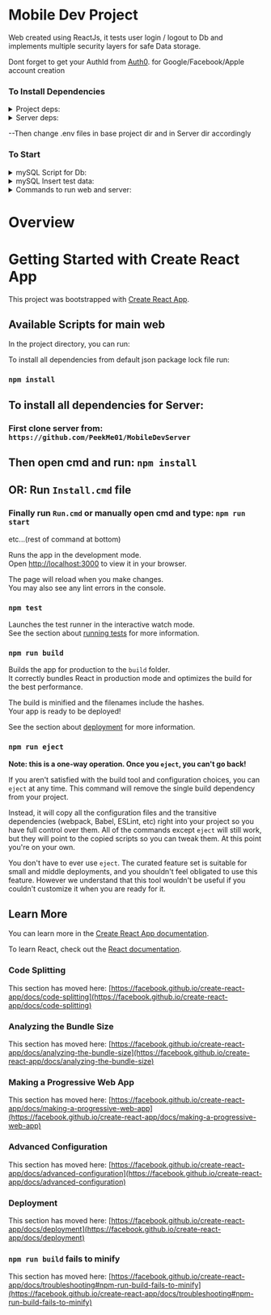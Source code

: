# Mobile Dev Project
Web created using ReactJs, it tests user login / logout to Db and implements multiple security layers for safe Data storage.  

Dont forget to get your AuthId from [Auth0](https://auth0.com). for Google/Facebook/Apple account creation

### To Install Dependencies  
<details>
<summary>Project deps:</summary>
<br>  
  
```
npm install 
```

</details>
<details>
<summary>Server deps:</summary>
<br>  
  
```
Server currently private
``` 

  
```
npm install 
``` 

</details>

--Then change .env files in base project dir and in Server dir accordingly  



### To Start
<details>
<summary>mySQL Script for Db:</summary>
<br>  

```sql
create database mobileDevdb;
use mobileDevdb;

create table accounts(
id int primary key auto_increment,
username varchar(255),
email varchar(255),
password varchar(612),
profilePic LONGBLOB,
authenticated boolean
);

create table location(
id int primary key auto_increment,
address varchar(512),
city varchar(255),
latitude double,
longitude double,
description varchar(512),
timeZone varchar(255)
);

CREATE TABLE hotels (
    hotelId INT PRIMARY KEY AUTO_INCREMENT,
    name VARCHAR(255),
    rating FLOAT,
    description VARCHAR(9999),
    location INT,
    FOREIGN KEY (location) REFERENCES location(id)
);

CREATE TABLE hotelImages (
    id INT PRIMARY KEY AUTO_INCREMENT,
    hotelId int,
    alt VARCHAR(255),
    imageHDUrl LONGBLOB,
    imageUrl LONGBLOB,
    FOREIGN KEY (hotelId) REFERENCES hotels(hotelId)
);



-- Example of querry selection of all images of hotel with id = 2:
/*  SELECT hi.*
FROM hotelImages hi
JOIN hotelImageMapping him ON hi.id = him.imageId
WHERE him.hotelId = 2;  */




create table rooms(
roomId int primary key auto_increment,
price float,
size varchar(100),
hotelId int,
FOREIGN KEY (hotelId) REFERENCES hotels(hotelId)
);

CREATE TABLE roomImages (
    id INT PRIMARY KEY AUTO_INCREMENT,
    alt VARCHAR(255),
    imageHDUrl LONGBLOB,
    imageUrl LONGBLOB,
    roomId int,
    FOREIGN KEY (roomId) REFERENCES rooms(roomId)
);




create table flights(
flightId int primary key auto_increment,
name varchar(255),
departure_location int,
destination int,
departure_time varchar(255),
FOREIGN KEY (departure_location) REFERENCES location(id),
FOREIGN KEY (destination) REFERENCES location(id)
);

CREATE TABLE flightImages (
    id INT PRIMARY KEY AUTO_INCREMENT,
    alt VARCHAR(255),
    imageHDUrl LONGBLOB,
    imageUrl LONGBLOB,
    flightId int,
    FOREIGN KEY (flightId) REFERENCES flights(flightId)
);


create table trips(
id int primary key auto_increment,
trip_name varchar(255),
user_id int ,
flight_id int,
booked_roomId int,
FOREIGN KEY (user_id) REFERENCES accounts(id),
FOREIGN KEY (flight_id) REFERENCES flights(flightId),
FOREIGN KEY (booked_roomId) REFERENCES rooms(roomId)
);

-- Drop the trigger if it exists
DROP TRIGGER IF EXISTS denyDuplicateAccount;
DELIMITER //
CREATE TRIGGER denyDuplicateAccount
BEFORE INSERT 
ON accounts 
FOR EACH ROW 
BEGIN
    DECLARE duplicateCount INT;

    SELECT COUNT(*) INTO duplicateCount FROM accounts WHERE email = NEW.email;

    IF duplicateCount > 0 THEN
        SIGNAL SQLSTATE '45000'
        SET MESSAGE_TEXT = 'Duplicate entry is not allowed';
    END IF;
END;
//
DELIMITER ;
```

</details>  

<details>
<summary>mySQL Insert test data:</summary>
<br>  

```sql
-- Insert test data into the location table
INSERT INTO location (address, city, latitude, longitude, description, timeZone)
VALUES
    ('123 Main St', 'Beirut', 12.34, 56.78, 'Beirut Description', 'UTC+3'),
    ('456 Oak St', 'Oklahoma', 23.45, 67.89, 'Oklahoma Description', 'UTC-5'),
    ('123 Main St', 'Paris', 12.34, 56.78, 'Paris Description', 'UTC+3'),
    ('456 Oak St', 'Baabda', 23.45, 67.89, 'Baabda Description', 'UTC-5'),
    ('123 Main St', 'Moscow', 12.34, 56.78, 'Moscow Description', 'UTC+3'),
    ('456 Oak St', 'Tokyo', 23.45, 67.89, 'Tokyo Description', 'UTC-5');

-- Insert test data into the hotels table
INSERT INTO hotels (name, rating, description, location)
VALUES
    ('Luxury Hotel beirut', 4.5, 'Luxury Hotel beirut Description', 1),
    ('Comfort Inn Oklahoma', 2.0, 'Comfort Inn Oklahoma Description', 2),
    ('Comfort Inn Paris', 3.8, 'Comfort Inn Paris Description', 3),
    ('Luxury Hotel Baabda', 4.5, 'Luxury Hotel Baabda Description', 4),
    ('Comfort Inn Moscow', 3.8, 'Comfort Inn Moscow Description', 5),
    ('Comfort Inn Tokyo', 5.0, 'Comfort Inn Tokyo Description', 6);

-- Insert test data into the hotelImages table
INSERT INTO hotelImages (hotelId, alt, imageHDUrl, imageUrl)
VALUES
    (1, 'Hotel beirut Image 1', 'url/to/hotelA/hd/image1', 'url/to/hotelA/image1'),
    (1, 'Hotel beirut Image 2', 'url/to/hotelA/hd/image2', 'url/to/hotelA/image2'),
    
    (2, 'Hotel Oklahoma Image 1', 'url/to/hotelB/hd/image1', 'url/to/hotelB/image1'),
    (2, 'Hotel Oklahoma Image 2', 'url/to/hotelB/hd/image2', 'url/to/hotelB/image2'),
    
    (3, 'Hotel Paris Image 1', 'url/to/hotelB/hd/image1', 'url/to/hotelB/image1'),
    (3, 'Hotel Paris Image 2', 'url/to/hotelB/hd/image2', 'url/to/hotelB/image2'),
    
    (4, 'Hotel Baabda Image 1', 'url/to/hotelB/hd/image1', 'url/to/hotelB/image1'),
    (4, 'Hotel Baabda Image 2', 'url/to/hotelB/hd/image2', 'url/to/hotelB/image2'),
    
    (5, 'Hotel Moscow Image 1', 'url/to/hotelB/hd/image1', 'url/to/hotelB/image1'),
    (5, 'Hotel Moscow Image 2', 'url/to/hotelB/hd/image2', 'url/to/hotelB/image2'),
    
    (6, 'Hotel Tokyo Image 1', 'url/to/hotelB/hd/image1', 'url/to/hotelB/image1'),
    (6, 'Hotel Tokyo Image 2', 'url/to/hotelB/hd/image2', 'url/to/hotelB/image2');

-- Insert test data into the rooms table
INSERT INTO rooms (price, size, hotelId)
VALUES
    (150.0, 'King Suite', 1),
    (100.0, 'Double Room', 2),
    (150.0, 'King Suite', 3),
    (100.0, 'Double Room', 4),
    (150.0, 'King Suite', 5),
    (100.0, 'Double Room', 6);

-- Insert test data into the roomImages table
INSERT INTO roomImages (roomId, alt, imageHDUrl, imageUrl)
VALUES
    (1, 'Room beirut Image 1', 'url/to/roomA/hd/image1', 'url/to/roomA/image1'),
    (1, 'Room beirut Image 2', 'url/to/roomA/hd/image2', 'url/to/roomA/image2'),
    
    (2, 'Room Oklahoma Image 1', 'url/to/roomB/hd/image1', 'url/to/roomB/image1'),
    (2, 'Room Oklahoma Image 2', 'url/to/roomB/hd/image2', 'url/to/roomB/image2'),
    
    (3, 'Room Paris Image 1', 'url/to/roomB/hd/image1', 'url/to/roomB/image1'),
    (3, 'Room Paris Image 2', 'url/to/roomB/hd/image2', 'url/to/roomB/image2'),
    
    (4, 'Room Baabda Image 1', 'url/to/roomB/hd/image1', 'url/to/roomB/image1'),
    (4, 'Room Baabda Image 2', 'url/to/roomB/hd/image2', 'url/to/roomB/image2'),
    
    (5, 'Room Moscow Image 1', 'url/to/roomB/hd/image1', 'url/to/roomB/image1'),
    (5, 'Room Moscow Image 2', 'url/to/roomB/hd/image2', 'url/to/roomB/image2'),
    
    (6, 'Room Tokyo Image 1', 'url/to/roomB/hd/image1', 'url/to/roomB/image1'),
    (6, 'Room Tokyo Image 2', 'url/to/roomB/hd/image2', 'url/to/roomB/image2');

-- Insert test data into the flights table
INSERT INTO flights (name, departure_location, destination, departure_time)
VALUES
	('Flight 123', 1, 2, '2023-01-01T12:00:00'),
  ('Flight 220', 2, 1, '2023-02-01T14:30:00'),
  ('Flight 221', 1, 3, '2023-01-01T12:00:00'),
  ('Flight 222', 3, 1, '2023-02-01T14:30:00'),
  ('Flight 223', 1, 4, '2023-01-01T12:00:00'),
  ('Flight 224', 4, 1, '2023-02-01T14:30:00'),
  ('Flight 325', 2, 3, '2023-01-01T12:00:00'),
  ('Flight 332', 3, 2, '2023-02-01T14:30:00'),
  ('Flight 333', 2, 4, '2023-01-01T12:00:00'),
  ('Flight 334', 4, 2, '2023-02-01T14:30:00'),
  ('Flight 435', 3, 4, '2023-01-01T12:00:00'),
  ('Flight 436', 4, 3, '2023-02-01T14:30:00'),
  ('Flight 536', 5, 6, '2023-01-01T12:00:00'),
  ('Flight 635', 6, 5, '2023-02-01T14:30:00'),
  ('Flight 136', 1, 6, '2023-01-01T12:00:00'),
  ('Flight 631', 6, 1, '2023-02-01T14:30:00');
    

-- Insert test data into the flightImages table
INSERT INTO flightImages (flightId, alt, imageHDUrl, imageUrl)
VALUES
    (1, 'Flight123 Image', 'url/to/flight123/hd/image', 'url/to/flight123/image'),
    (2, 'Flight220 Image', 'url/to/flight456/hd/image', 'url/to/flight456/image'),
    
    (3, 'Flight221 Image', 'url/to/flight123/hd/image', 'url/to/flight123/image'),
    (4, 'Flight222 Image', 'url/to/flight456/hd/image', 'url/to/flight456/image'),
    
    (5, 'Flight223 Image', 'url/to/flight123/hd/image', 'url/to/flight123/image'),
    (6, 'Flight224 Image', 'url/to/flight456/hd/image', 'url/to/flight456/image'),
    
    (7, 'Flight123 Image', 'url/to/flight123/hd/image', 'url/to/flight123/image'),
    (8, 'Flight456 Image', 'url/to/flight456/hd/image', 'url/to/flight456/image'),
    
    (9, 'Flight123 Image', 'url/to/flight123/hd/image', 'url/to/flight123/image'),
    (10, 'Flight456 Image', 'url/to/flight456/hd/image', 'url/to/flight456/image'),
    
    (11, 'Flight123 Image', 'url/to/flight123/hd/image', 'url/to/flight123/image'),
    (12, 'Flight456 Image', 'url/to/flight456/hd/image', 'url/to/flight456/image'),
    
    (13, 'Flight123 Image', 'url/to/flight123/hd/image', 'url/to/flight123/image'),
    (14, 'Flight456 Image', 'url/to/flight456/hd/image', 'url/to/flight456/image'),
    
    (15, 'Flight123 Image', 'url/to/flight123/hd/image', 'url/to/flight123/image'),
    (16, 'Flight456 Image', 'url/to/flight456/hd/image', 'url/to/flight456/image');

-- Insert test data into the accounts table
INSERT INTO accounts (username, email, password, profilePic, authenticated)
VALUES
    ('UserA', 'userAF@example.com', 'passwordA', NULL, true),
    ('UserB', 'userBG@example.com', 'passwordB', NULL, true);

-- Insert test data into the trips table
INSERT INTO trips (trip_name, user_id, flight_id, booked_roomId)
VALUES
    ('Trip to Somewhere AF', 1, 1, 1),
    ('Trip to Somewhere BG', 2, 2, 2);

```

</details>

<details>
<summary>Commands to run web and server:</summary>
<br>
-Web: for now its (not in server dir)

```
npm start 
```

<br>
-Server: 

```
cd Server 
```
```
npm run devStart
```
</details>

#
# Overview  

# Getting Started with Create React App

This project was bootstrapped with [Create React App](https://github.com/facebook/create-react-app).


## Available Scripts for main web

In the project directory, you can run:

To install all dependencies from default json package lock file run:
### `npm install`
## To install all dependencies for Server:
### First clone server from: `https://github.com/PeekMe01/MobileDevServer`
## Then open cmd and run: `npm install`
## OR: Run `Install.cmd` file
### Finally run `Run.cmd` or manually open cmd and type: `npm run start`


etc...(rest of command at bottom)


Runs the app in the development mode.\
Open [http://localhost:3000](http://localhost:3000) to view it in your browser.

The page will reload when you make changes.\
You may also see any lint errors in the console.

### `npm test`

Launches the test runner in the interactive watch mode.\
See the section about [running tests](https://facebook.github.io/create-react-app/docs/running-tests) for more information.

### `npm run build`

Builds the app for production to the `build` folder.\
It correctly bundles React in production mode and optimizes the build for the best performance.

The build is minified and the filenames include the hashes.\
Your app is ready to be deployed!

See the section about [deployment](https://facebook.github.io/create-react-app/docs/deployment) for more information.

### `npm run eject`

**Note: this is a one-way operation. Once you `eject`, you can't go back!**

If you aren't satisfied with the build tool and configuration choices, you can `eject` at any time. This command will remove the single build dependency from your project.

Instead, it will copy all the configuration files and the transitive dependencies (webpack, Babel, ESLint, etc) right into your project so you have full control over them. All of the commands except `eject` will still work, but they will point to the copied scripts so you can tweak them. At this point you're on your own.

You don't have to ever use `eject`. The curated feature set is suitable for small and middle deployments, and you shouldn't feel obligated to use this feature. However we understand that this tool wouldn't be useful if you couldn't customize it when you are ready for it.

## Learn More

You can learn more in the [Create React App documentation](https://facebook.github.io/create-react-app/docs/getting-started).

To learn React, check out the [React documentation](https://reactjs.org/).

### Code Splitting

This section has moved here: [https://facebook.github.io/create-react-app/docs/code-splitting](https://facebook.github.io/create-react-app/docs/code-splitting)

### Analyzing the Bundle Size

This section has moved here: [https://facebook.github.io/create-react-app/docs/analyzing-the-bundle-size](https://facebook.github.io/create-react-app/docs/analyzing-the-bundle-size)

### Making a Progressive Web App

This section has moved here: [https://facebook.github.io/create-react-app/docs/making-a-progressive-web-app](https://facebook.github.io/create-react-app/docs/making-a-progressive-web-app)

### Advanced Configuration

This section has moved here: [https://facebook.github.io/create-react-app/docs/advanced-configuration](https://facebook.github.io/create-react-app/docs/advanced-configuration)

### Deployment

This section has moved here: [https://facebook.github.io/create-react-app/docs/deployment](https://facebook.github.io/create-react-app/docs/deployment)

### `npm run build` fails to minify

This section has moved here: [https://facebook.github.io/create-react-app/docs/troubleshooting#npm-run-build-fails-to-minify](https://facebook.github.io/create-react-app/docs/troubleshooting#npm-run-build-fails-to-minify)
